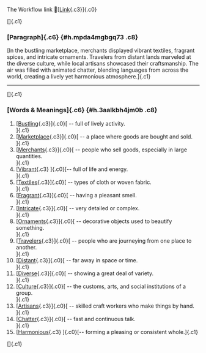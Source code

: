 The Workflow link
👏[[Link](https://www.google.com/url?q=http://www.google.com&sa=D&source=editors&ust=1758737988921445&usg=AOvVaw0BWfoMBSzIfIZ_U6oQCP62){.c3}]{.c0}

[]{.c1}

### [Paragraph]{.c6} {#h.mpda4mgbgq73 .c8}

[In the bustling marketplace, merchants displayed vibrant textiles,
fragrant spices, and intricate ornaments. Travelers from distant lands
marveled at the diverse culture, while local artisans showcased their
craftsmanship. The air was filled with animated chatter, blending
languages from across the world, creating a lively yet harmonious
atmosphere.]{.c1}

------------------------------------------------------------------------

[]{.c1}

### [Words & Meanings]{.c6} {#h.3aalkbh4jm0b .c8}

1.  [[Bustling](https://www.google.com/url?q=http://www.google.com&sa=D&source=editors&ust=1758737988922483&usg=AOvVaw26b069O_P_klxWCQVnFTfr){.c3}]{.c0}[ --
    full of lively activity.\
    ]{.c1}
2.  [[Marketplace](https://www.google.com/url?q=http://www.google.com&sa=D&source=editors&ust=1758737988922692&usg=AOvVaw3Jsbfb8aN7sv5wpcep90c6){.c3}]{.c0}[ --
    a place where goods are bought and sold.\
    ]{.c1}
3.  [[Merchants](https://www.google.com/url?q=http://www.google.com&sa=D&source=editors&ust=1758737988922893&usg=AOvVaw3DHuRo6fm_77dxLGsQJmEG){.c3}]{.c0}[ --
    people who sell goods, especially in large quantities.\
    ]{.c1}
4.  [[Vibrant](https://www.google.com/url?q=http://www.google.com&sa=D&source=editors&ust=1758737988923112&usg=AOvVaw3FLO-taUMSGuAfi_Ha2URj){.c3}
    ]{.c0}[-- full of life and energy.\
    ]{.c1}
5.  [[Textiles](https://www.google.com/url?q=http://www.google.com&sa=D&source=editors&ust=1758737988923383&usg=AOvVaw05Znha0C5tdMVrWW1fw077){.c3}]{.c0}[ --
    types of cloth or woven fabric.\
    ]{.c1}
6.  [[Fragrant](https://www.google.com/url?q=http://www.google.com&sa=D&source=editors&ust=1758737988923590&usg=AOvVaw3spMzzg3SGwxo7N0xiGLrE){.c3}]{.c0}[ --
    having a pleasant smell.\
    ]{.c1}
7.  [[Intricate](https://www.google.com/url?q=http://www.google.com&sa=D&source=editors&ust=1758737988923761&usg=AOvVaw2pa4OGD4B6meHIBaQchsCx){.c3}]{.c0}[ --
    very detailed or complex.\
    ]{.c1}
8.  [[Ornaments](https://www.google.com/url?q=http://www.google.com&sa=D&source=editors&ust=1758737988923934&usg=AOvVaw084ZqB6HMZUc6AqVML8Giw){.c3}]{.c0}[ --
    decorative objects used to beautify something.\
    ]{.c1}
9.  [[Travelers](https://www.google.com/url?q=http://www.google.com&sa=D&source=editors&ust=1758737988924156&usg=AOvVaw1SEfU9v1Yuya_WEI6VhIoH){.c3}]{.c0}[ --
    people who are journeying from one place to another.\
    ]{.c1}
10. [[Distant](https://www.google.com/url?q=http://www.google.com&sa=D&source=editors&ust=1758737988924373&usg=AOvVaw11I2HtEzWycIY2bt4TpRq0){.c3}]{.c0}[ --
    far away in space or time.\
    ]{.c1}
11. [[Diverse](https://www.google.com/url?q=http://www.google.com&sa=D&source=editors&ust=1758737988924550&usg=AOvVaw3DRUQ5alkYmHiFBcac0-9W){.c3}]{.c0}[ --
    showing a great deal of variety.\
    ]{.c1}
12. [[Culture](https://www.google.com/url?q=http://www.google.com&sa=D&source=editors&ust=1758737988924722&usg=AOvVaw3_HFklic7mA9R6nNCIoiMY){.c3}]{.c0}[ --
    the customs, arts, and social institutions of a group.\
    ]{.c1}
13. [[Artisans](https://www.google.com/url?q=http://www.google.com&sa=D&source=editors&ust=1758737988924924&usg=AOvVaw2rI2N3iwFwUooz57dSlBa4){.c3}]{.c0}[ --
    skilled craft workers who make things by hand.\
    ]{.c1}
14. [[Chatter](https://www.google.com/url?q=http://www.google.com&sa=D&source=editors&ust=1758737988925119&usg=AOvVaw353XT0qRydL6ZsaFO14F-Y){.c3}]{.c0}[ --
    fast and continuous talk.\
    ]{.c1}
15. [[Harmonious](https://www.google.com/url?q=http://www.google.com&sa=D&source=editors&ust=1758737988925296&usg=AOvVaw3rb7oTkIINGVH_5pK10Sat){.c3}
    ]{.c0}[-- forming a pleasing or consistent whole.]{.c1}

[]{.c1}
